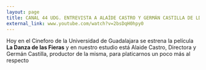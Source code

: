 ```yaml
---
layout: page
title: CANAL 44 UDG. ENTREVISTA A ALAÍDE CASTRO Y GERMÁN CASTILLA DE LDDLF.
external_link: www.youtube.com/watch?v=2bsDqH0hpy0
---
```


Hoy en el Cineforo de la Universidad de Guadalajara se estrena la película **La Danza de las Fieras** y en nuestro estudio está Alaide Castro, Directora y Germán Castilla, productor de la misma, para platicarnos un poco más al respecto